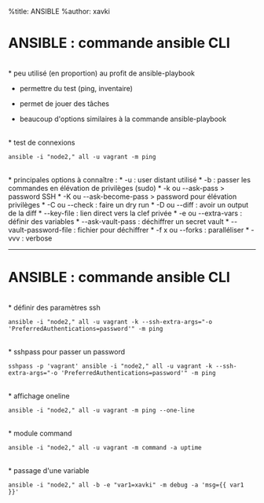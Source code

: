 %title: ANSIBLE
%author: xavki


# ANSIBLE : commande ansible CLI



<br>
* peu utilisé (en proportion) au profit de ansible-playbook

* permettre du test (ping, inventaire)

* permet de jouer des tâches

* beaucoup d'options similaires à la commande ansible-playbook

<br>
* test de connexions 

```
ansible -i "node2," all -u vagrant -m ping
```

<br>
* principales options à connaître :
		* -u : user distant utilisé
		* -b : passer les commandes en élévation de privilèges (sudo)
		* -k ou --ask-pass  > password SSH
		* -K ou --ask-become-pass > password pour élévation privilèges
		* -C ou --check : faire un dry run
		* -D ou --diff : avoir un output de la diff
		* --key-file : lien direct vers la clef privée
		* -e ou --extra-vars : définir des variables
		* --ask-vault-pass : déchiffrer un secret vault
		* --vault-password-file : fichier pour déchiffrer
		* -f x ou --forks : paralléliser
		* -vvv : verbose


---------------------------------------------------------------------------------------------------------------

# ANSIBLE : commande ansible CLI



<br>
* définir des paramètres ssh

```
ansible -i "node2," all -u vagrant -k --ssh-extra-args="-o 'PreferredAuthentications=password'" -m ping
```


<br>
* sshpass pour passer un password

```
sshpass -p 'vagrant' ansible -i "node2," all -u vagrant -k --ssh-extra-args="-o 'PreferredAuthentications=password'" -m ping
```

<br>
* affichage oneline

```
ansible -i "node2," all -u vagrant -m ping --one-line
```

<br>
* module command

```
ansible -i "node2," all -u vagrant -m command -a uptime
```

<br>
* passage d'une variable

```
ansible -i "node2," all -b -e "var1=xavki" -m debug -a 'msg={{ var1 }}'
```
